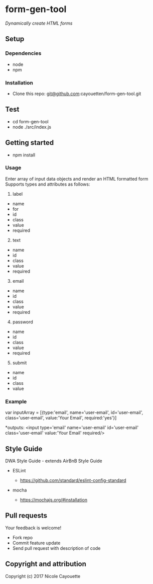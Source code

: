 # form-gen-tool

*Dynamically create HTML forms*

## Setup 

### Dependencies

* node
* npm

### Installation

* Clone this repo: git@github.com:cayouetten/form-gen-tool.git

## Test

* cd form-gen-tool
* node ./src/index.js

## Getting started

* npm install

### Usage

Enter array of input data objects and render an HTML formatted form
Supports types and attributes as follows:
1. label
  * name
  * for
  * id
  * class
  * value
  * required
2. text
  * name
  * id
  * class
  * value
  * required
3. email
  * name
  * id
  * class
  * value
  * required
4. password
  * name
  * id
  * class
  * value
  * required
5. submit
  * name
  * id
  * class
  * value

### Example

var inputArray = [{type:'email', name='user-email', id='user-email', class='user-email', value:'Your Email', required:'yes'}]

*outputs:
<input type='email' name='user-email' id='user-email' class='user-email' value:'Your Email' required/>

## Style Guide

DWA Style Guide - extends AirBnB Style Guide
	
* ESLint
	- https://github.com/standard/eslint-config-standard

* mocha
	- https://mochajs.org/#installation
	
## Pull requests

Your feedback is welcome!
 
* Fork repo
* Commit feature update
* Send pull request with description of code

## Copyright and attribution

Copyright (c) 2017 Nicole Cayouette
